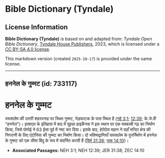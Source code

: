 # Bible Dictionary (Tyndale)

## License Information

**Bible Dictionary (Tyndale)** is based on and adapted from: _Tyndale Open Bible Dictionary_, [Tyndale House Publishers](https://tyndaleopenresources.com/), 2023, which is licensed under a [CC BY-SA 4.0 license](https://creativecommons.org/licenses/by-sa/4.0/legalcode.en).

This markdown version (created `2025-10-17`) is provided under the same license.



--------------------------------

## हननेल के गुम्मट (id: 733117)

हननेल के गुम्मट
===============

यरूशलेम की उत्तरी शहरपनाह पर स्थित गुम्मट, भेड़फाटक के पास स्थित है ([नहे 3:1](https://ref.ly/Neh3:1); [12:39](https://ref.ly/Neh12:39); के.जे.वी "हननेल")। इस्राएल के इतिहास में बाद में यूहन्ना हाइर्केनस ने इस स्थान पर एक मक्काबी गढ़ का निर्माण किया, जिसे पोम्पेई ने 63 ईसा पूर्व में नष्ट कर दिया। इसके बाद, हेरोदेस महान ने यहाँ मन्दिर क्षेत्र की निगरानी के लिए एंटोनिया की गुम्मट का निर्माण किया। दो भविष्यद्वाणियाँ यरूशलेम के पुनर्निर्माण में हननेल के गुम्मट को एक सीमा बिंदु के रूप में संदर्भित करती हैं ([यिर्म 31:38](https://ref.ly/Jer31:38); [जक 14:10](https://ref.ly/Zech14:10))।

* **Associated Passages:** NEH 3:1; NEH 12:39; JER 31:38; ZEC 14:10

